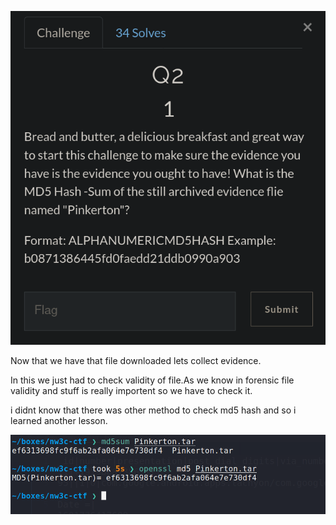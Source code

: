 ![](Images/Pasted%20image%2020210428122947.png)

Now that we have that file downloaded lets collect evidence.

In this we just had to check validity of file.As we know in forensic file validity and stuff is really importent so we have to check it.

i didnt know that there was other method to check md5 hash and so i learned another lesson.

![](Images/Pasted%20image%2020210428123326.png)

